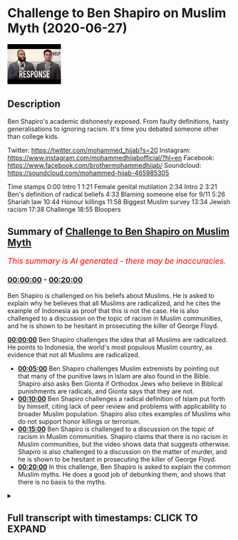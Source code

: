 # Challenge to Ben Shapiro on Muslim Myth (2020-06-27)

![alt Challenge to Ben Shapiro on Muslim Myth](88CwPZAssIQ.jpg "Challenge to Ben Shapiro on Muslim Myth")

## Description

Ben Shapiro's academic dishonesty exposed. From faulty definitions, hasty generalisations to ignoring racism. It's time you debated someone other than college kids. 

Twitter: https://twitter.com/mohammed_hijab?s=20
Instagram: https://www.instagram.com/mohammedhijabofficial/?hl=en
Facebook: https://www.facebook.com/brothermohammedhijab/
Soundcloud: https://soundcloud.com/mohammed-hijab-465985305

Time stamps 
0:00 Intro 1
1:21 Female genital mutilation
2:34 Intro 2
3:21 Ben's definition of radical beliefs
4:33 Blaming someone else for 9/11
5:26 Shariah law
10:44 Honour killings
11:58 Biggest Muslim survey
13:34 Jewish racism 
17:38 Challenge
18:55 Bloopers

## Summary of [Challenge to Ben Shapiro on Muslim Myth](https://www.youtube.com/watch?v=88CwPZAssIQ)


*<span style="color:red; font-size:125%">This summary is AI generated - there may be inaccuracies</span>. [](/)*

### [00:00:00](https://www.youtube.com/watch?v=88CwPZAssIQ&t=0) - [00:20:00](https://www.youtube.com/watch?v=88CwPZAssIQ&t=1200)

Ben Shapiro is challenged on his beliefs about Muslims. He is asked to explain why he believes that all Muslims are radicalized, and he cites the example of Indonesia as proof that this is not the case. He is also challenged to a discussion on the topic of racism in Muslim communities, and he is shown to be hesitant in prosecuting the killer of George Floyd.

**[00:00:00](https://www.youtube.com/watch?v=88CwPZAssIQ&t=0)**  Ben Shapiro challenges the idea that all Muslims are radicalized. He points to Indonesia, the world's most populous Muslim country, as evidence that not all Muslims are radicalized.
* **[00:05:00](https://www.youtube.com/watch?v=88CwPZAssIQ&t=300)**  Ben Shapiro challenges Muslim extremists by pointing out that many of the punitive laws in Islam are also found in the Bible. Shapiro also asks Ben Gionta if Orthodox Jews who believe in Biblical punishments are radicals, and Gionta says that they are not.
* **[00:10:00](https://www.youtube.com/watch?v=88CwPZAssIQ&t=600)** Ben Shapiro challenges a radical definition of Islam put forth by himself, citing lack of peer review and problems with applicability to broader Muslim population. Shapiro also cites examples of Muslims who do not support honor killings or terrorism.
* **[00:15:00](https://www.youtube.com/watch?v=88CwPZAssIQ&t=900)**  Ben Shapiro is challenged to a discussion on the topic of racism in Muslim communities. Shapiro claims that there is no racism in Muslim communities, but the video shows data that suggests otherwise. Shapiro is also challenged to a discussion on the matter of murder, and he is shown to be hesitant in prosecuting the killer of George Floyd.
* **[00:20:00](https://www.youtube.com/watch?v=88CwPZAssIQ&t=1200)** In this challenge, Ben Shapiro is asked to explain the common Muslim myths. He does a good job of debunking them, and shows that there is no basis to the myths.

<details><summary><h2>Full transcript with timestamps: CLICK TO EXPAND</h2></summary>

[0:00:00](https://youtu.be/88CwPZAssIQ?t=0) yes a challenging you pigeon hearted  
[0:00:03](https://youtu.be/88CwPZAssIQ?t=3) pusillanimous weasel academic weasel  
[0:00:06](https://youtu.be/88CwPZAssIQ?t=6) fraud so I've always wanted to reply to  
[0:00:14](https://youtu.be/88CwPZAssIQ?t=14) this video this video that ben shapiro  
[0:00:16](https://youtu.be/88CwPZAssIQ?t=16) he put forward this video where he is  
[0:00:18](https://youtu.be/88CwPZAssIQ?t=18) talking about islam and muslims and he's  
[0:00:21](https://youtu.be/88CwPZAssIQ?t=21) trying to represent muslims in a certain  
[0:00:24](https://youtu.be/88CwPZAssIQ?t=24) way he hastily generalizes in a really  
[0:00:27](https://youtu.be/88CwPZAssIQ?t=27) unacquainted are with this kind of hasty  
[0:00:33](https://youtu.be/88CwPZAssIQ?t=33) generalization but before we do so let's  
[0:00:35](https://youtu.be/88CwPZAssIQ?t=35) take a look at actually some of the  
[0:00:37](https://youtu.be/88CwPZAssIQ?t=37) claims that he's making first of all as  
[0:00:40](https://youtu.be/88CwPZAssIQ?t=40) we can see in this video he speaks about  
[0:00:42](https://youtu.be/88CwPZAssIQ?t=42) the Old Testament and the New Testament  
[0:00:43](https://youtu.be/88CwPZAssIQ?t=43) and when he speaks about people who  
[0:00:46](https://youtu.be/88CwPZAssIQ?t=46) believe in these things he acknowledges  
[0:00:48](https://youtu.be/88CwPZAssIQ?t=48) that there are violent passages he says  
[0:00:50](https://youtu.be/88CwPZAssIQ?t=50) in those books why he says there's  
[0:00:52](https://youtu.be/88CwPZAssIQ?t=52) plenty of violent material in the Old  
[0:00:54](https://youtu.be/88CwPZAssIQ?t=54) and New Testaments hey I'm an Orthodox  
[0:00:55](https://youtu.be/88CwPZAssIQ?t=55) Jew I read the Old Testament a lot but  
[0:00:57](https://youtu.be/88CwPZAssIQ?t=57) believers in those particular texts are  
[0:00:59](https://youtu.be/88CwPZAssIQ?t=59) not currently ramming airliners into  
[0:01:00](https://youtu.be/88CwPZAssIQ?t=60) towers or beheading journalists or  
[0:01:03](https://youtu.be/88CwPZAssIQ?t=63) mutilating female genitalia  
[0:01:04](https://youtu.be/88CwPZAssIQ?t=64) so why mention these examples is it  
[0:01:06](https://youtu.be/88CwPZAssIQ?t=66) because you're trying to otherwise or  
[0:01:08](https://youtu.be/88CwPZAssIQ?t=68) associate Muslims with particular acts  
[0:01:10](https://youtu.be/88CwPZAssIQ?t=70) it's clear here that those three  
[0:01:13](https://youtu.be/88CwPZAssIQ?t=73) examples are carefully chosen by  
[0:01:15](https://youtu.be/88CwPZAssIQ?t=75) yourself and actually funny enough nor  
[0:01:18](https://youtu.be/88CwPZAssIQ?t=78) even generalizable to Muslims let's take  
[0:01:20](https://youtu.be/88CwPZAssIQ?t=80) your third example for example you talk  
[0:01:22](https://youtu.be/88CwPZAssIQ?t=82) about female genital mutilation well  
[0:01:24](https://youtu.be/88CwPZAssIQ?t=84) there is no evidence whatsoever that  
[0:01:25](https://youtu.be/88CwPZAssIQ?t=85) most only Muslim countries practice this  
[0:01:28](https://youtu.be/88CwPZAssIQ?t=88) act for example with the OPA is East  
[0:01:30](https://youtu.be/88CwPZAssIQ?t=90) Africa many of those populations are  
[0:01:32](https://youtu.be/88CwPZAssIQ?t=92) majority Christian populations yet the  
[0:01:35](https://youtu.be/88CwPZAssIQ?t=95) act is very much or the practice of  
[0:01:38](https://youtu.be/88CwPZAssIQ?t=98) female genital mutilation is very much  
[0:01:40](https://youtu.be/88CwPZAssIQ?t=100) rampant in fact one of the books I've  
[0:01:42](https://youtu.be/88CwPZAssIQ?t=102) written called fifth wave feminism I  
[0:01:43](https://youtu.be/88CwPZAssIQ?t=103) dedicate an entire chapter on these  
[0:01:46](https://youtu.be/88CwPZAssIQ?t=106) kinds of Acts our practices and how  
[0:01:48](https://youtu.be/88CwPZAssIQ?t=108) they're committed in in the Western  
[0:01:52](https://youtu.be/88CwPZAssIQ?t=112) world like for example if you look at  
[0:01:53](https://youtu.be/88CwPZAssIQ?t=113) the WH old definition of what is in fact  
[0:01:56](https://youtu.be/88CwPZAssIQ?t=116) considered female genital mutilation it  
[0:01:59](https://youtu.be/88CwPZAssIQ?t=119) would be things like a labiaplasty why  
[0:02:01](https://youtu.be/88CwPZAssIQ?t=121) is that not concerned and by the way  
[0:02:03](https://youtu.be/88CwPZAssIQ?t=123) labiaplasty and clitoridectomy z' these  
[0:02:06](https://youtu.be/88CwPZAssIQ?t=126) kinds of things are done right here in  
[0:02:09](https://youtu.be/88CwPZAssIQ?t=129) the West and they're done at an alarming  
[0:02:11](https://youtu.be/88CwPZAssIQ?t=131) rate more so than  
[0:02:13](https://youtu.be/88CwPZAssIQ?t=133) any other place in the world so why is  
[0:02:15](https://youtu.be/88CwPZAssIQ?t=135) that not referred to as female genital  
[0:02:17](https://youtu.be/88CwPZAssIQ?t=137) mutilation and has that got anything to  
[0:02:18](https://youtu.be/88CwPZAssIQ?t=138) do with Muslims no it's got nothing to  
[0:02:20](https://youtu.be/88CwPZAssIQ?t=140) do with Muslims even that pacings pacing  
[0:02:23](https://youtu.be/88CwPZAssIQ?t=143) of vagina is referred to as a kind of  
[0:02:26](https://youtu.be/88CwPZAssIQ?t=146) mutilation by the w-h-o standard if we  
[0:02:29](https://youtu.be/88CwPZAssIQ?t=149) take once again that measure what would  
[0:02:31](https://youtu.be/88CwPZAssIQ?t=151) we say that that happens more in the  
[0:02:33](https://youtu.be/88CwPZAssIQ?t=153) West or does that happen more in these  
[0:02:34](https://youtu.be/88CwPZAssIQ?t=154) so once again I think you're trying to  
[0:02:37](https://youtu.be/88CwPZAssIQ?t=157) create an image you're trying to create  
[0:02:39](https://youtu.be/88CwPZAssIQ?t=159) a picture of a peculiar Muslim right and  
[0:02:43](https://youtu.be/88CwPZAssIQ?t=163) it's a very failed image because when we  
[0:02:46](https://youtu.be/88CwPZAssIQ?t=166) fact check some of the stuff that you're  
[0:02:48](https://youtu.be/88CwPZAssIQ?t=168) saying quickly right as we're gonna find  
[0:02:51](https://youtu.be/88CwPZAssIQ?t=171) out when we go through this one by one  
[0:02:53](https://youtu.be/88CwPZAssIQ?t=173) bit by bit piece by piece then  
[0:02:56](https://youtu.be/88CwPZAssIQ?t=176) everything like a stack of cards breaks  
[0:03:00](https://youtu.be/88CwPZAssIQ?t=180) down in front of your very face let's  
[0:03:02](https://youtu.be/88CwPZAssIQ?t=182) take a look at the next thing that you  
[0:03:03](https://youtu.be/88CwPZAssIQ?t=183) say so you say that and this is so  
[0:03:08](https://youtu.be/88CwPZAssIQ?t=188) important because you run with this okay  
[0:03:10](https://youtu.be/88CwPZAssIQ?t=190) and in fact I would go as far as to say  
[0:03:12](https://youtu.be/88CwPZAssIQ?t=192) is the majority of your video is based  
[0:03:15](https://youtu.be/88CwPZAssIQ?t=195) on this faulty and unrecognized  
[0:03:18](https://youtu.be/88CwPZAssIQ?t=198) definition which you don't even do a  
[0:03:20](https://youtu.be/88CwPZAssIQ?t=200) good job in defining radical beliefs are  
[0:03:22](https://youtu.be/88CwPZAssIQ?t=202) a lot broader than terrorists and  
[0:03:23](https://youtu.be/88CwPZAssIQ?t=203) anybody who argues otherwise is being  
[0:03:25](https://youtu.be/88CwPZAssIQ?t=205) naive or foolish or disingenuous but  
[0:03:27](https://youtu.be/88CwPZAssIQ?t=207) defining what radical beliefs are not is  
[0:03:30](https://youtu.be/88CwPZAssIQ?t=210) not defining what they are so by saying  
[0:03:33](https://youtu.be/88CwPZAssIQ?t=213) radical beliefs are much wider than  
[0:03:35](https://youtu.be/88CwPZAssIQ?t=215) terrorism what you're free to do as  
[0:03:38](https://youtu.be/88CwPZAssIQ?t=218) we're gonna see in this video is  
[0:03:39](https://youtu.be/88CwPZAssIQ?t=219) basically define a multiplicity of  
[0:03:42](https://youtu.be/88CwPZAssIQ?t=222) things all radical beliefs but why  
[0:03:45](https://youtu.be/88CwPZAssIQ?t=225) should we accept your chosen definition  
[0:03:48](https://youtu.be/88CwPZAssIQ?t=228) in fact in the literature in the  
[0:03:50](https://youtu.be/88CwPZAssIQ?t=230) political science literature when we  
[0:03:51](https://youtu.be/88CwPZAssIQ?t=231) read the works of action or Pape or sage  
[0:03:54](https://youtu.be/88CwPZAssIQ?t=234) men or any other they don't agree with  
[0:03:56](https://youtu.be/88CwPZAssIQ?t=236) you in terms of that definition when we  
[0:03:58](https://youtu.be/88CwPZAssIQ?t=238) talk about the process of radicalization  
[0:04:00](https://youtu.be/88CwPZAssIQ?t=240) we're not talking about someone who for  
[0:04:03](https://youtu.be/88CwPZAssIQ?t=243) example is we're gonna come to see with  
[0:04:04](https://youtu.be/88CwPZAssIQ?t=244) your with your kind of pseudo  
[0:04:07](https://youtu.be/88CwPZAssIQ?t=247) definitions that believes in or an acts  
[0:04:11](https://youtu.be/88CwPZAssIQ?t=251) kind of Sharia law who agrees with this  
[0:04:13](https://youtu.be/88CwPZAssIQ?t=253) definition it's not something which is  
[0:04:15](https://youtu.be/88CwPZAssIQ?t=255) unanimous in the literature by any means  
[0:04:17](https://youtu.be/88CwPZAssIQ?t=257) so you start with this faulty definition  
[0:04:19](https://youtu.be/88CwPZAssIQ?t=259) and then you proceed in a way which  
[0:04:22](https://youtu.be/88CwPZAssIQ?t=262) builds your faulty castle or your  
[0:04:26](https://youtu.be/88CwPZAssIQ?t=266) Gosselaar on a thin air you building an  
[0:04:28](https://youtu.be/88CwPZAssIQ?t=268) argument on a faulty premise and that's  
[0:04:31](https://youtu.be/88CwPZAssIQ?t=271) what we're gonna expose today Indonesia  
[0:04:34](https://youtu.be/88CwPZAssIQ?t=274) is the world's most populous Muslim  
[0:04:35](https://youtu.be/88CwPZAssIQ?t=275) country it's got almost 205 million  
[0:04:37](https://youtu.be/88CwPZAssIQ?t=277) Muslims living there and 70 percent  
[0:04:39](https://youtu.be/88CwPZAssIQ?t=279) blamed the United States Israel or  
[0:04:41](https://youtu.be/88CwPZAssIQ?t=281) somebody else for 9/11 so you make that  
[0:04:43](https://youtu.be/88CwPZAssIQ?t=283) calculation it's about 143 million  
[0:04:45](https://youtu.be/88CwPZAssIQ?t=285) people who are radicalized you scared  
[0:04:48](https://youtu.be/88CwPZAssIQ?t=288) yet you know we're just getting started  
[0:04:49](https://youtu.be/88CwPZAssIQ?t=289) so if it's true that someone who blames  
[0:04:53](https://youtu.be/88CwPZAssIQ?t=293) the u.s. Israel or someone else for 9/11  
[0:04:55](https://youtu.be/88CwPZAssIQ?t=295) is a radical as you're alluding to here  
[0:05:00](https://youtu.be/88CwPZAssIQ?t=300) or you're kind to trying to suggest here  
[0:05:01](https://youtu.be/88CwPZAssIQ?t=301) then all of those families who are whose  
[0:05:05](https://youtu.be/88CwPZAssIQ?t=305) family member was killed on 9/11 who are  
[0:05:10](https://youtu.be/88CwPZAssIQ?t=310) part of the truth movements in the  
[0:05:11](https://youtu.be/88CwPZAssIQ?t=311) United States and all those kind of  
[0:05:13](https://youtu.be/88CwPZAssIQ?t=313) things are you willing to come out and  
[0:05:14](https://youtu.be/88CwPZAssIQ?t=314) say that they're radicals as well well  
[0:05:16](https://youtu.be/88CwPZAssIQ?t=316) in fact you'd have to do that come out  
[0:05:18](https://youtu.be/88CwPZAssIQ?t=318) and say that they are radicals those  
[0:05:20](https://youtu.be/88CwPZAssIQ?t=320) people in America part of the truth  
[0:05:23](https://youtu.be/88CwPZAssIQ?t=323) movements that they're all radicals if  
[0:05:25](https://youtu.be/88CwPZAssIQ?t=325) that's what your definition entails  
[0:05:26](https://youtu.be/88CwPZAssIQ?t=326) Bangladesh another 82% want Sharia to be  
[0:05:29](https://youtu.be/88CwPZAssIQ?t=329) the official law of the country hey  
[0:05:31](https://youtu.be/88CwPZAssIQ?t=331) Egypt 80 million Muslims according to  
[0:05:33](https://youtu.be/88CwPZAssIQ?t=333) that same 2009 poll it showed that 65%  
[0:05:36](https://youtu.be/88CwPZAssIQ?t=336) were on strict Sharia law in every  
[0:05:37](https://youtu.be/88CwPZAssIQ?t=337) Islamic country the second aspects  
[0:05:40](https://youtu.be/88CwPZAssIQ?t=340) strict support for Sharia law so I want  
[0:05:42](https://youtu.be/88CwPZAssIQ?t=342) to know what exactly about Sharia law do  
[0:05:45](https://youtu.be/88CwPZAssIQ?t=345) you think make someone a radical because  
[0:05:47](https://youtu.be/88CwPZAssIQ?t=347) if you're saying Sharia law makes  
[0:05:50](https://youtu.be/88CwPZAssIQ?t=350) someone a radical what exactly now I am  
[0:05:54](https://youtu.be/88CwPZAssIQ?t=354) gonna assume that you're gonna say the  
[0:05:56](https://youtu.be/88CwPZAssIQ?t=356) punitive laws because that's the most  
[0:05:58](https://youtu.be/88CwPZAssIQ?t=358) controversial aspect of Sharia law now I  
[0:06:01](https://youtu.be/88CwPZAssIQ?t=361) want you to answer me a question if  
[0:06:04](https://youtu.be/88CwPZAssIQ?t=364) people believe the punitive and penal  
[0:06:07](https://youtu.be/88CwPZAssIQ?t=367) laws of Islam and that makes them a  
[0:06:09](https://youtu.be/88CwPZAssIQ?t=369) radical then what you say of Orthodox  
[0:06:12](https://youtu.be/88CwPZAssIQ?t=372) Jews who read Exodus chapter 20 who read  
[0:06:16](https://youtu.be/88CwPZAssIQ?t=376) Leviticus chapter 20 who read first  
[0:06:19](https://youtu.be/88CwPZAssIQ?t=379) Samuels 15/3 and you can check those  
[0:06:22](https://youtu.be/88CwPZAssIQ?t=382) references in your own time in The Book  
[0:06:24](https://youtu.be/88CwPZAssIQ?t=384) of Numbers chapter 30 verse 8 check him  
[0:06:26](https://youtu.be/88CwPZAssIQ?t=386) to check those number those reference  
[0:06:27](https://youtu.be/88CwPZAssIQ?t=387) Gionta what about those individuals who  
[0:06:29](https://youtu.be/88CwPZAssIQ?t=389) believe in those things they believe in  
[0:06:31](https://youtu.be/88CwPZAssIQ?t=391) the capital punishment for murder for  
[0:06:33](https://youtu.be/88CwPZAssIQ?t=393) adultery for in fact let me tell you Ben  
[0:06:35](https://youtu.be/88CwPZAssIQ?t=395) let me tell you something Ben let me  
[0:06:38](https://youtu.be/88CwPZAssIQ?t=398) tell you something Ben listen to me a  
[0:06:39](https://youtu.be/88CwPZAssIQ?t=399) look at me  
[0:06:40](https://youtu.be/88CwPZAssIQ?t=400) I am willing to say that all of the  
[0:06:42](https://youtu.be/88CwPZAssIQ?t=402) punitive laws that are mentioned  
[0:06:44](https://youtu.be/88CwPZAssIQ?t=404) classically in the text the primary text  
[0:06:47](https://youtu.be/88CwPZAssIQ?t=407) of Islam and subsequently mentioned by  
[0:06:50](https://youtu.be/88CwPZAssIQ?t=410) medieval scholars for example in  
[0:06:51](https://youtu.be/88CwPZAssIQ?t=411) classical Jews potential texts they also  
[0:06:54](https://youtu.be/88CwPZAssIQ?t=414) mentioned more severely yes more  
[0:06:58](https://youtu.be/88CwPZAssIQ?t=418) severely in the halacha  
[0:06:59](https://youtu.be/88CwPZAssIQ?t=419) texts of the Jewish Orthodox Jews so can  
[0:07:03](https://youtu.be/88CwPZAssIQ?t=423) you now say that they are radicals all  
[0:07:05](https://youtu.be/88CwPZAssIQ?t=425) of those Orthodox Jews who believe word  
[0:07:07](https://youtu.be/88CwPZAssIQ?t=427) for word letter for letter the the  
[0:07:12](https://youtu.be/88CwPZAssIQ?t=432) biblical discourse as it relates to  
[0:07:14](https://youtu.be/88CwPZAssIQ?t=434) Penal goes you would probably come back  
[0:07:15](https://youtu.be/88CwPZAssIQ?t=435) and say what hold on that's why it says  
[0:07:18](https://youtu.be/88CwPZAssIQ?t=438) in the book but in terms of  
[0:07:20](https://youtu.be/88CwPZAssIQ?t=440) implementation there's a difference and  
[0:07:23](https://youtu.be/88CwPZAssIQ?t=443) we say the same thing we're not going  
[0:07:24](https://youtu.be/88CwPZAssIQ?t=444) around saying well let's go cut  
[0:07:26](https://youtu.be/88CwPZAssIQ?t=446) everyone's hands off and go and do these  
[0:07:28](https://youtu.be/88CwPZAssIQ?t=448) things which are penal laws these things  
[0:07:30](https://youtu.be/88CwPZAssIQ?t=450) as we know have a complex discussion or  
[0:07:33](https://youtu.be/88CwPZAssIQ?t=453) how they are implemented but in the  
[0:07:35](https://youtu.be/88CwPZAssIQ?t=455) modern world we're not saying let's go  
[0:07:36](https://youtu.be/88CwPZAssIQ?t=456) and do a killing spree or do a murder  
[0:07:39](https://youtu.be/88CwPZAssIQ?t=459) this and capital punishments know where  
[0:07:41](https://youtu.be/88CwPZAssIQ?t=461) there's a complex discussion Muslim  
[0:07:43](https://youtu.be/88CwPZAssIQ?t=463) scholars are having it just like Jewish  
[0:07:45](https://youtu.be/88CwPZAssIQ?t=465) scholars are having it and there's a  
[0:07:47](https://youtu.be/88CwPZAssIQ?t=467) spectrum of different opinion how  
[0:07:49](https://youtu.be/88CwPZAssIQ?t=469) implementation can be done if it is at  
[0:07:51](https://youtu.be/88CwPZAssIQ?t=471) all done in Muslim lands so if this  
[0:07:54](https://youtu.be/88CwPZAssIQ?t=474) makes Muslims radicals and surely it  
[0:07:57](https://youtu.be/88CwPZAssIQ?t=477) should be able to make Orthodox Jews  
[0:07:59](https://youtu.be/88CwPZAssIQ?t=479) radicals as well because I say this  
[0:08:01](https://youtu.be/88CwPZAssIQ?t=481) again almost all of the punitive laws  
[0:08:03](https://youtu.be/88CwPZAssIQ?t=483) almost all of the penal laws are  
[0:08:07](https://youtu.be/88CwPZAssIQ?t=487) iterated in the Old Testament almost all  
[0:08:10](https://youtu.be/88CwPZAssIQ?t=490) of in fact more of them are there more  
[0:08:13](https://youtu.be/88CwPZAssIQ?t=493) of their mother so that's what you tried  
[0:08:16](https://youtu.be/88CwPZAssIQ?t=496) to skip in the beginning of the video  
[0:08:17](https://youtu.be/88CwPZAssIQ?t=497) didn't you try to weasel from that one  
[0:08:20](https://youtu.be/88CwPZAssIQ?t=500) try to scramble from that one try to  
[0:08:22](https://youtu.be/88CwPZAssIQ?t=502) squirm from that one try to run away  
[0:08:23](https://youtu.be/88CwPZAssIQ?t=503) from that one oh this violent passages  
[0:08:26](https://youtu.be/88CwPZAssIQ?t=506) in the Old Testament do you not think  
[0:08:28](https://youtu.be/88CwPZAssIQ?t=508) that some of these individuals who  
[0:08:30](https://youtu.be/88CwPZAssIQ?t=510) believe in those violent passages maybe  
[0:08:32](https://youtu.be/88CwPZAssIQ?t=512) could have a propensity to be inspired  
[0:08:36](https://youtu.be/88CwPZAssIQ?t=516) as they were historically  
[0:08:38](https://youtu.be/88CwPZAssIQ?t=518) contemporaneously to do any acts of  
[0:08:40](https://youtu.be/88CwPZAssIQ?t=520) violence like the Ergun who killed 91  
[0:08:43](https://youtu.be/88CwPZAssIQ?t=523) individuals innocent individuals in the  
[0:08:45](https://youtu.be/88CwPZAssIQ?t=525) kingdom Solomon hotel who were a Jewish  
[0:08:48](https://youtu.be/88CwPZAssIQ?t=528) terrorist group yes who then became  
[0:08:52](https://youtu.be/88CwPZAssIQ?t=532) basically the guy  
[0:08:54](https://youtu.be/88CwPZAssIQ?t=534) for intents and purposes the Luke it  
[0:08:56](https://youtu.be/88CwPZAssIQ?t=536) party is now an extension from this  
[0:08:59](https://youtu.be/88CwPZAssIQ?t=539) terrorist organization now you keep  
[0:09:00](https://youtu.be/88CwPZAssIQ?t=540) mentioning who sama bin Laden in your in  
[0:09:03](https://youtu.be/88CwPZAssIQ?t=543) your in your video and almost seventy  
[0:09:06](https://youtu.be/88CwPZAssIQ?t=546) percent said that they had positive or  
[0:09:07](https://youtu.be/88CwPZAssIQ?t=547) mixed feelings about bin Laden I imagine  
[0:09:10](https://youtu.be/88CwPZAssIQ?t=550) begin who was who wrote this book called  
[0:09:13](https://youtu.be/88CwPZAssIQ?t=553) the revolt he himself became the Prime  
[0:09:16](https://youtu.be/88CwPZAssIQ?t=556) Minister of Israel now if that is the  
[0:09:19](https://youtu.be/88CwPZAssIQ?t=559) case now you imagine after Osama bin  
[0:09:21](https://youtu.be/88CwPZAssIQ?t=561) Laden has committed all of his attacks  
[0:09:24](https://youtu.be/88CwPZAssIQ?t=564) he becomes the prime minister of some  
[0:09:26](https://youtu.be/88CwPZAssIQ?t=566) country and he has an allied  
[0:09:28](https://youtu.be/88CwPZAssIQ?t=568) relationship with the West so don't  
[0:09:30](https://youtu.be/88CwPZAssIQ?t=570) don't please don't throw stones when you  
[0:09:32](https://youtu.be/88CwPZAssIQ?t=572) live in the Glass House do you not know  
[0:09:33](https://youtu.be/88CwPZAssIQ?t=573) your history and you not know your  
[0:09:35](https://youtu.be/88CwPZAssIQ?t=575) religious book you claim you're an  
[0:09:37](https://youtu.be/88CwPZAssIQ?t=577) Orthodox Jew but what exactly are you  
[0:09:40](https://youtu.be/88CwPZAssIQ?t=580) advocating in terms of belief Nigeria  
[0:09:44](https://youtu.be/88CwPZAssIQ?t=584) seventy five point seven million Muslims  
[0:09:46](https://youtu.be/88CwPZAssIQ?t=586) live there 71% favor Sharia law that's  
[0:09:49](https://youtu.be/88CwPZAssIQ?t=589) fifty three point seven million people  
[0:09:50](https://youtu.be/88CwPZAssIQ?t=590) Iran seventy four point eight million  
[0:09:53](https://youtu.be/88CwPZAssIQ?t=593) Muslims eighty three percent favor  
[0:09:55](https://youtu.be/88CwPZAssIQ?t=595) implementation of Sharia law as of last  
[0:09:57](https://youtu.be/88CwPZAssIQ?t=597) year so this is what he doesn't throw  
[0:09:58](https://youtu.be/88CwPZAssIQ?t=598) the video he looks at all the countries  
[0:10:00](https://youtu.be/88CwPZAssIQ?t=600) that believe in a strict go the majority  
[0:10:02](https://youtu.be/88CwPZAssIQ?t=602) population believing the strict  
[0:10:03](https://youtu.be/88CwPZAssIQ?t=603) compliance to Sharia law and he labels  
[0:10:06](https://youtu.be/88CwPZAssIQ?t=606) them as radical but of course he  
[0:10:08](https://youtu.be/88CwPZAssIQ?t=608) wouldn't have the same attitude to  
[0:10:10](https://youtu.be/88CwPZAssIQ?t=610) Orthodox Jews who believe in very  
[0:10:12](https://youtu.be/88CwPZAssIQ?t=612) similar things so I want to know first  
[0:10:16](https://youtu.be/88CwPZAssIQ?t=616) of all who peer reviewed your definition  
[0:10:18](https://youtu.be/88CwPZAssIQ?t=618) of radicalism who peer reviewed it  
[0:10:20](https://youtu.be/88CwPZAssIQ?t=620) because when I was looking in the  
[0:10:21](https://youtu.be/88CwPZAssIQ?t=621) academic literature I didn't find your  
[0:10:24](https://youtu.be/88CwPZAssIQ?t=624) pseudo definition of radicalism it  
[0:10:26](https://youtu.be/88CwPZAssIQ?t=626) doesn't actually exist number two why  
[0:10:31](https://youtu.be/88CwPZAssIQ?t=631) are you not applying the same standards  
[0:10:33](https://youtu.be/88CwPZAssIQ?t=633) on the Orthodox Jewish community if  
[0:10:35](https://youtu.be/88CwPZAssIQ?t=635) that's what radicalism entails so it  
[0:10:38](https://youtu.be/88CwPZAssIQ?t=638) seems like your presupposition is a  
[0:10:39](https://youtu.be/88CwPZAssIQ?t=639) false one and therefore your  
[0:10:41](https://youtu.be/88CwPZAssIQ?t=641) understanding is a problematic one  
[0:10:43](https://youtu.be/88CwPZAssIQ?t=643) Bangladesh and two thirds said honor  
[0:10:46](https://youtu.be/88CwPZAssIQ?t=646) killings of women can sometimes be  
[0:10:49](https://youtu.be/88CwPZAssIQ?t=649) justified honor killings I looked at Pew  
[0:10:51](https://youtu.be/88CwPZAssIQ?t=651) Research to see exactly what they're  
[0:10:53](https://youtu.be/88CwPZAssIQ?t=653) talking about and what in fact they're  
[0:10:54](https://youtu.be/88CwPZAssIQ?t=654) talking about in fact let me give you an  
[0:10:56](https://youtu.be/88CwPZAssIQ?t=656) example  
[0:10:57](https://youtu.be/88CwPZAssIQ?t=657) Indonesia says males it has Iran  
[0:11:01](https://youtu.be/88CwPZAssIQ?t=661) achilles honor killing section talks  
[0:11:02](https://youtu.be/88CwPZAssIQ?t=662) about the capital punishment for a  
[0:11:03](https://youtu.be/88CwPZAssIQ?t=663) certain crime it says males for example  
[0:11:06](https://youtu.be/88CwPZAssIQ?t=666) eight  
[0:11:07](https://youtu.be/88CwPZAssIQ?t=667) 2% believed that they would be eligible  
[0:11:10](https://youtu.be/88CwPZAssIQ?t=670) for honor killings and also 82% of  
[0:11:12](https://youtu.be/88CwPZAssIQ?t=672) female so it's exactly the same it's not  
[0:11:14](https://youtu.be/88CwPZAssIQ?t=674) a female specific issue you're saying  
[0:11:16](https://youtu.be/88CwPZAssIQ?t=676) they believe in female honor killings  
[0:11:17](https://youtu.be/88CwPZAssIQ?t=677) but if you look at the biggest  
[0:11:19](https://youtu.be/88CwPZAssIQ?t=679) population of Muslims in the world  
[0:11:20](https://youtu.be/88CwPZAssIQ?t=680) Indonesia as an example but many of them  
[0:11:22](https://youtu.be/88CwPZAssIQ?t=682) are the same those who believe in such  
[0:11:24](https://youtu.be/88CwPZAssIQ?t=684) capital punishments usually believe in  
[0:11:26](https://youtu.be/88CwPZAssIQ?t=686) it for both sexes now what are we  
[0:11:28](https://youtu.be/88CwPZAssIQ?t=688) talking about when they say this are  
[0:11:29](https://youtu.be/88CwPZAssIQ?t=689) they're talking about something which is  
[0:11:31](https://youtu.be/88CwPZAssIQ?t=691) judicial it's a capital punishment for a  
[0:11:34](https://youtu.be/88CwPZAssIQ?t=694) certain certain kind of crime or are we  
[0:11:38](https://youtu.be/88CwPZAssIQ?t=698) talking about vigilantism oh and these  
[0:11:41](https://youtu.be/88CwPZAssIQ?t=701) are very important you want says you  
[0:11:42](https://youtu.be/88CwPZAssIQ?t=702) can't just skip by themselves they  
[0:11:44](https://youtu.be/88CwPZAssIQ?t=704) believe in honor killings for women but  
[0:11:46](https://youtu.be/88CwPZAssIQ?t=706) do they believe in I mean look at  
[0:11:47](https://youtu.be/88CwPZAssIQ?t=707) Indonesia I believe 82% of them but even  
[0:11:49](https://youtu.be/88CwPZAssIQ?t=709) honor killing for so-called Allah caliph  
[0:11:50](https://youtu.be/88CwPZAssIQ?t=710) over but also for men so what are  
[0:11:52](https://youtu.be/88CwPZAssIQ?t=712) they're talking about when they say this  
[0:11:53](https://youtu.be/88CwPZAssIQ?t=713) and do they all mean the same thing when  
[0:11:55](https://youtu.be/88CwPZAssIQ?t=715) they say these things these are nuances  
[0:11:57](https://youtu.be/88CwPZAssIQ?t=717) which are very important so there's a  
[0:11:58](https://youtu.be/88CwPZAssIQ?t=718) book called what a billion Muslims think  
[0:12:01](https://youtu.be/88CwPZAssIQ?t=721) okay and there's a survey of 50,000  
[0:12:03](https://youtu.be/88CwPZAssIQ?t=723) people Muslim people across I don't know  
[0:12:05](https://youtu.be/88CwPZAssIQ?t=725) how many countries John Esposito and  
[0:12:08](https://youtu.be/88CwPZAssIQ?t=728) Allium or more ga'head were part of this  
[0:12:10](https://youtu.be/88CwPZAssIQ?t=730) this project and when we look at the  
[0:12:12](https://youtu.be/88CwPZAssIQ?t=732) amount of Muslims who actually believe  
[0:12:15](https://youtu.be/88CwPZAssIQ?t=735) in terrorism and killing innocent people  
[0:12:18](https://youtu.be/88CwPZAssIQ?t=738) and civilians and stuff you will find  
[0:12:21](https://youtu.be/88CwPZAssIQ?t=741) this a marginal number if you look at  
[0:12:22](https://youtu.be/88CwPZAssIQ?t=742) page 97 to 98 of the book in the high  
[0:12:25](https://youtu.be/88CwPZAssIQ?t=745) 90s of people then the percentage of  
[0:12:28](https://youtu.be/88CwPZAssIQ?t=748) high 90% believe that that is a  
[0:12:30](https://youtu.be/88CwPZAssIQ?t=750) despicable crime and horrendous and so  
[0:12:31](https://youtu.be/88CwPZAssIQ?t=751) on and so forth now we know you have to  
[0:12:33](https://youtu.be/88CwPZAssIQ?t=753) remember something the Muslim  
[0:12:35](https://youtu.be/88CwPZAssIQ?t=755) communities like 1.8 billion now in 2020  
[0:12:38](https://youtu.be/88CwPZAssIQ?t=758) the Jewish community is not even 1% of  
[0:12:41](https://youtu.be/88CwPZAssIQ?t=761) that so it's not like for like I'm  
[0:12:42](https://youtu.be/88CwPZAssIQ?t=762) afraid if even 1% of the Muslim  
[0:12:47](https://youtu.be/88CwPZAssIQ?t=767) community becomes radicalized in a  
[0:12:50](https://youtu.be/88CwPZAssIQ?t=770) properly definitional sense in a violent  
[0:12:52](https://youtu.be/88CwPZAssIQ?t=772) sense it will have massive ramifications  
[0:12:55](https://youtu.be/88CwPZAssIQ?t=775) it's true and we do have a problem to  
[0:12:57](https://youtu.be/88CwPZAssIQ?t=777) deal with we're not denying this as the  
[0:12:59](https://youtu.be/88CwPZAssIQ?t=779) Muslim community we have to talk about  
[0:13:01](https://youtu.be/88CwPZAssIQ?t=781) these things about the tech feeding  
[0:13:03](https://youtu.be/88CwPZAssIQ?t=783) movements about those radical movements  
[0:13:04](https://youtu.be/88CwPZAssIQ?t=784) about those repugnant movement the  
[0:13:07](https://youtu.be/88CwPZAssIQ?t=787) monstrous crimes that they commit and  
[0:13:08](https://youtu.be/88CwPZAssIQ?t=788) how to theologically remedy what they're  
[0:13:10](https://youtu.be/88CwPZAssIQ?t=790) doing politically remedy what they're  
[0:13:11](https://youtu.be/88CwPZAssIQ?t=791) doing and ideologically remedy what  
[0:13:13](https://youtu.be/88CwPZAssIQ?t=793) they're doing but it's not fair for  
[0:13:16](https://youtu.be/88CwPZAssIQ?t=796) someone like you to come up and  
[0:13:18](https://youtu.be/88CwPZAssIQ?t=798) misrepresent an entire  
[0:13:19](https://youtu.be/88CwPZAssIQ?t=799) people religious community by hastily  
[0:13:23](https://youtu.be/88CwPZAssIQ?t=803) generalizing and giving false  
[0:13:25](https://youtu.be/88CwPZAssIQ?t=805) definitions and not applying the same  
[0:13:28](https://youtu.be/88CwPZAssIQ?t=808) standards of radicalization to one group  
[0:13:31](https://youtu.be/88CwPZAssIQ?t=811) of people rather than others I want to  
[0:13:34](https://youtu.be/88CwPZAssIQ?t=814) tell you something yes I've got  
[0:13:35](https://youtu.be/88CwPZAssIQ?t=815) something in my hand this is an  
[0:13:36](https://youtu.be/88CwPZAssIQ?t=816) unpublished paper that I wrote back in  
[0:13:38](https://youtu.be/88CwPZAssIQ?t=818) 2014 when I was doing one of my post  
[0:13:41](https://youtu.be/88CwPZAssIQ?t=821) graduates in fact I was in the Leo Beck  
[0:13:43](https://youtu.be/88CwPZAssIQ?t=823) Institute which is a situation such as  
[0:13:46](https://youtu.be/88CwPZAssIQ?t=826) you probably more you should know let me  
[0:13:49](https://youtu.be/88CwPZAssIQ?t=829) tell you something I was doing work to  
[0:13:51](https://youtu.be/88CwPZAssIQ?t=831) see the extent of Jewish racism and in  
[0:13:54](https://youtu.be/88CwPZAssIQ?t=834) fact I might publish this because when I  
[0:13:56](https://youtu.be/88CwPZAssIQ?t=836) went on the Peace Index website it seems  
[0:13:58](https://youtu.be/88CwPZAssIQ?t=838) to me that they're not working anymore  
[0:14:00](https://youtu.be/88CwPZAssIQ?t=840) but this was one of the most robust  
[0:14:03](https://youtu.be/88CwPZAssIQ?t=843) organizations that are teaming up with  
[0:14:05](https://youtu.be/88CwPZAssIQ?t=845) Tel Aviv University  
[0:14:06](https://youtu.be/88CwPZAssIQ?t=846) I remember referencing them now in this  
[0:14:09](https://youtu.be/88CwPZAssIQ?t=849) and I was looking at the extent of the  
[0:14:12](https://youtu.be/88CwPZAssIQ?t=852) problem of racism in the Jewish  
[0:14:14](https://youtu.be/88CwPZAssIQ?t=854) community not look at this I want to  
[0:14:17](https://youtu.be/88CwPZAssIQ?t=857) show you something yes I want you to  
[0:14:19](https://youtu.be/88CwPZAssIQ?t=859) know something look at the amount of  
[0:14:20](https://youtu.be/88CwPZAssIQ?t=860) racism you have in in the in the Jewish  
[0:14:24](https://youtu.be/88CwPZAssIQ?t=864) come in the Israeli Jewish community  
[0:14:26](https://youtu.be/88CwPZAssIQ?t=866) according to Peace Index survey  
[0:14:28](https://youtu.be/88CwPZAssIQ?t=868) conducted in 2012 some sixty five point  
[0:14:31](https://youtu.be/88CwPZAssIQ?t=871) two percent of Israeli Jews were either  
[0:14:34](https://youtu.be/88CwPZAssIQ?t=874) moderately or greatly disturbed that  
[0:14:37](https://youtu.be/88CwPZAssIQ?t=877) they were there were foreign workers who  
[0:14:39](https://youtu.be/88CwPZAssIQ?t=879) came from countries like Sudan and  
[0:14:41](https://youtu.be/88CwPZAssIQ?t=881) Eritrea so we're talking about greatly  
[0:14:44](https://youtu.be/88CwPZAssIQ?t=884) 40.5% that they had foreign neighbors  
[0:14:49](https://youtu.be/88CwPZAssIQ?t=889) who came from Eritrea Sudan and Eritrea  
[0:14:50](https://youtu.be/88CwPZAssIQ?t=890) in particular three black countries as  
[0:14:53](https://youtu.be/88CwPZAssIQ?t=893) you know now I've never seen you come  
[0:14:56](https://youtu.be/88CwPZAssIQ?t=896) out and talk about the clear racism in  
[0:15:01](https://youtu.be/88CwPZAssIQ?t=901) Israel all we've do all we've seen with  
[0:15:05](https://youtu.be/88CwPZAssIQ?t=905) you is you attacking the black rights  
[0:15:07](https://youtu.be/88CwPZAssIQ?t=907) movement all but all black rights matter  
[0:15:11](https://youtu.be/88CwPZAssIQ?t=911) movement but we don't haven't seen from  
[0:15:13](https://youtu.be/88CwPZAssIQ?t=913) your attack any Jewish anti black  
[0:15:16](https://youtu.be/88CwPZAssIQ?t=916) sentiments which we can see here with  
[0:15:18](https://youtu.be/88CwPZAssIQ?t=918) this survey data or the survey data is  
[0:15:21](https://youtu.be/88CwPZAssIQ?t=921) quite rampant same likewise as we know  
[0:15:25](https://youtu.be/88CwPZAssIQ?t=925) with your own comment your anti-arab  
[0:15:26](https://youtu.be/88CwPZAssIQ?t=926) comment when you're saying that Jews  
[0:15:28](https://youtu.be/88CwPZAssIQ?t=928) like to build things and Arabs like to  
[0:15:30](https://youtu.be/88CwPZAssIQ?t=930) bomb crap or something like this when  
[0:15:32](https://youtu.be/88CwPZAssIQ?t=932) you learn and  
[0:15:33](https://youtu.be/88CwPZAssIQ?t=933) Neels show 50% of Jews would not live in  
[0:15:38](https://youtu.be/88CwPZAssIQ?t=938) the same building as Arabs and the  
[0:15:40](https://youtu.be/88CwPZAssIQ?t=940) number fifty percent said they would  
[0:15:42](https://youtu.be/88CwPZAssIQ?t=942) they would encourage their Arab  
[0:15:43](https://youtu.be/88CwPZAssIQ?t=943) neighbors to emigrate to another land  
[0:15:45](https://youtu.be/88CwPZAssIQ?t=945) what kind of numbers are these what kind  
[0:15:48](https://youtu.be/88CwPZAssIQ?t=948) of things are these well I don't see is  
[0:15:50](https://youtu.be/88CwPZAssIQ?t=950) that radicalism I won't ask a question  
[0:15:52](https://youtu.be/88CwPZAssIQ?t=952) actually is that racism is can we say  
[0:15:54](https://youtu.be/88CwPZAssIQ?t=954) that the majority based on the states  
[0:15:57](https://youtu.be/88CwPZAssIQ?t=957) are here which conveniently the website  
[0:15:59](https://youtu.be/88CwPZAssIQ?t=959) has sought it's not working right now  
[0:16:01](https://youtu.be/88CwPZAssIQ?t=961) the Peace Index website because people  
[0:16:02](https://youtu.be/88CwPZAssIQ?t=962) are using it like me to prove certain  
[0:16:05](https://youtu.be/88CwPZAssIQ?t=965) things or to make sound claims but can I  
[0:16:07](https://youtu.be/88CwPZAssIQ?t=967) say I've got this don't worry so but  
[0:16:11](https://youtu.be/88CwPZAssIQ?t=971) it's all I have all I've taken  
[0:16:12](https://youtu.be/88CwPZAssIQ?t=972) screenshots and I'm gonna show it to you  
[0:16:14](https://youtu.be/88CwPZAssIQ?t=974) right now but when I say when I say this  
[0:16:17](https://youtu.be/88CwPZAssIQ?t=977) can we say can we generalize the the  
[0:16:19](https://youtu.be/88CwPZAssIQ?t=979) Jewish community in Israel Iser a racist  
[0:16:21](https://youtu.be/88CwPZAssIQ?t=981) community by large and if this is  
[0:16:24](https://youtu.be/88CwPZAssIQ?t=984) something we can say why don't you start  
[0:16:25](https://youtu.be/88CwPZAssIQ?t=985) doing work against this using your  
[0:16:27](https://youtu.be/88CwPZAssIQ?t=987) platform using your social media  
[0:16:30](https://youtu.be/88CwPZAssIQ?t=990) influence instead of continually  
[0:16:32](https://youtu.be/88CwPZAssIQ?t=992) attacking black people black people  
[0:16:33](https://youtu.be/88CwPZAssIQ?t=993) black people or but the Blackfriars way  
[0:16:35](https://youtu.be/88CwPZAssIQ?t=995) you don't want to admit even that the  
[0:16:38](https://youtu.be/88CwPZAssIQ?t=998) guy who killed George Floyd was doing so  
[0:16:40](https://youtu.be/88CwPZAssIQ?t=1000) for racial reasons and you are at one  
[0:16:42](https://youtu.be/88CwPZAssIQ?t=1002) point hesitant on the fact that I should  
[0:16:44](https://youtu.be/88CwPZAssIQ?t=1004) he be  
[0:16:44](https://youtu.be/88CwPZAssIQ?t=1004) should he be prosecuted or not for  
[0:16:46](https://youtu.be/88CwPZAssIQ?t=1006) murder you were questioning this at one  
[0:16:49](https://youtu.be/88CwPZAssIQ?t=1009) point I'm not sure if you've changed  
[0:16:50](https://youtu.be/88CwPZAssIQ?t=1010) your mind  
[0:16:50](https://youtu.be/88CwPZAssIQ?t=1010) but do you I want ask a genuine question  
[0:16:53](https://youtu.be/88CwPZAssIQ?t=1013) I mean are you affected by this kind of  
[0:16:55](https://youtu.be/88CwPZAssIQ?t=1015) thing because you're yourself came up  
[0:16:57](https://youtu.be/88CwPZAssIQ?t=1017) with racist rhetoric so why not be open  
[0:17:00](https://youtu.be/88CwPZAssIQ?t=1020) and honest if we're going to be academic  
[0:17:02](https://youtu.be/88CwPZAssIQ?t=1022) about these things and we're going to be  
[0:17:03](https://youtu.be/88CwPZAssIQ?t=1023) open and honest yes we have a problem  
[0:17:04](https://youtu.be/88CwPZAssIQ?t=1024) with in Muslim communities but not all  
[0:17:06](https://youtu.be/88CwPZAssIQ?t=1026) Muslim communities are the same we're  
[0:17:08](https://youtu.be/88CwPZAssIQ?t=1028) talking about like you said 50 countries  
[0:17:10](https://youtu.be/88CwPZAssIQ?t=1030) with Muslim majority populations we're  
[0:17:12](https://youtu.be/88CwPZAssIQ?t=1032) talking about according to Pew that you  
[0:17:14](https://youtu.be/88CwPZAssIQ?t=1034) like to read to quote a religious  
[0:17:17](https://youtu.be/88CwPZAssIQ?t=1037) population that in the end of the  
[0:17:18](https://youtu.be/88CwPZAssIQ?t=1038) century will amount to one third of the  
[0:17:20](https://youtu.be/88CwPZAssIQ?t=1040) world's population and you want to  
[0:17:22](https://youtu.be/88CwPZAssIQ?t=1042) generalize those that's one third one  
[0:17:24](https://youtu.be/88CwPZAssIQ?t=1044) out of every three you can't even  
[0:17:26](https://youtu.be/88CwPZAssIQ?t=1046) compare them with Jewish people they're  
[0:17:27](https://youtu.be/88CwPZAssIQ?t=1047) like what thirty million people  
[0:17:29](https://youtu.be/88CwPZAssIQ?t=1049) worldwide there's more people in Morocco  
[0:17:32](https://youtu.be/88CwPZAssIQ?t=1052) than there are Jews in the world  
[0:17:33](https://youtu.be/88CwPZAssIQ?t=1053) so I mean please please be fair so the  
[0:17:38](https://youtu.be/88CwPZAssIQ?t=1058) reason why you only want to deal with  
[0:17:41](https://youtu.be/88CwPZAssIQ?t=1061) college students young ones untrained  
[0:17:44](https://youtu.be/88CwPZAssIQ?t=1064) ones little ones  
[0:17:46](https://youtu.be/88CwPZAssIQ?t=1066) weak ones in uneven situations and  
[0:17:51](https://youtu.be/88CwPZAssIQ?t=1071) settings is because your apostle animus  
[0:17:55](https://youtu.be/88CwPZAssIQ?t=1075) what did you say says you're a  
[0:17:58](https://youtu.be/88CwPZAssIQ?t=1078) pusillanimous timorous pusillanimous  
[0:18:01](https://youtu.be/88CwPZAssIQ?t=1081) ultra krappa Darien dilettante and you  
[0:18:05](https://youtu.be/88CwPZAssIQ?t=1085) don't want to face someone who can put  
[0:18:07](https://youtu.be/88CwPZAssIQ?t=1087) you in your place  
[0:18:08](https://youtu.be/88CwPZAssIQ?t=1088) yes I challenge you you pigeon hearted  
[0:18:12](https://youtu.be/88CwPZAssIQ?t=1092) pusillanimous weasel academic weasel  
[0:18:15](https://youtu.be/88CwPZAssIQ?t=1095) fraud you're a fraud you're a fraud and  
[0:18:21](https://youtu.be/88CwPZAssIQ?t=1101) I put you in your place I know you think  
[0:18:23](https://youtu.be/88CwPZAssIQ?t=1103) damn this guy's I was hoping I'll get  
[0:18:26](https://youtu.be/88CwPZAssIQ?t=1106) away with it if it wasn't for those  
[0:18:28](https://youtu.be/88CwPZAssIQ?t=1108) meddling kids you know what you're  
[0:18:35](https://youtu.be/88CwPZAssIQ?t=1115) finished finished you're finished you're  
[0:18:41](https://youtu.be/88CwPZAssIQ?t=1121) finished and you wouldn't come in death  
[0:18:44](https://youtu.be/88CwPZAssIQ?t=1124) even be in the same proximity as me and  
[0:18:47](https://youtu.be/88CwPZAssIQ?t=1127) I know you know that and that's all I  
[0:18:49](https://youtu.be/88CwPZAssIQ?t=1129) have to say on the matter  
[0:18:51](https://youtu.be/88CwPZAssIQ?t=1131) Salam aleikum wa rahmatullah hear what I  
[0:18:53](https://youtu.be/88CwPZAssIQ?t=1133) get  
[0:18:57](https://youtu.be/88CwPZAssIQ?t=1137) now having now that we've dealt with  
[0:18:59](https://youtu.be/88CwPZAssIQ?t=1139) this of the pusillanimous kind a  
[0:19:08](https://youtu.be/88CwPZAssIQ?t=1148) challenge you to a discussion on those  
[0:19:11](https://youtu.be/88CwPZAssIQ?t=1151) matters you see even though even this I  
[0:19:17](https://youtu.be/88CwPZAssIQ?t=1157) challenge the pusillanimous yes I  
[0:19:33](https://youtu.be/88CwPZAssIQ?t=1173) challenge you you pusillanimous  
[0:19:41](https://youtu.be/88CwPZAssIQ?t=1181) I know you're shivering  
[0:19:51](https://youtu.be/88CwPZAssIQ?t=1191) pigeon hearted pusillanimous of the  
[0:19:54](https://youtu.be/88CwPZAssIQ?t=1194) third degree  
[0:20:06](https://youtu.be/88CwPZAssIQ?t=1206) you  
</details>